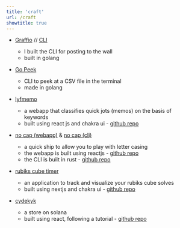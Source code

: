 ```yaml
---
title: 'craft'
url: /craft
showtitle: true
---
```


* [Graffio](https://graffio.xyz) // [CLI](https://github.com/shubhxms/graffio)
  * I built the CLI for posting to the wall
  * built in golang

* [Go Peek](https://github.com/shubhxms/gopeek)
  * CLI to peek at a CSV file in the terminal
  * made in golang

* [lyfmemo](https://lyfmemo.vercel.app/)
  * a webapp that classifies quick jots (memos) on the basis of keywords
  * built using react js and chakra ui - [github repo](https://github.com/shubhxms/lyfmemo)

* [no cap (webapp)](https://no-cap.vercel.app/) & [no cap (cli)](https://no-cap.netlify.app/)
  * a quick ship to allow you to play with letter casing
  * the webapp is built using reactjs - [github repo](https://github.com/shubhxms/no-cap)
  * the CLI is built in rust - [github repo](https://github.com/shubhxms/nocap)

* [rubiks cube timer](https://cubetimer.vercel.app/)
  * an application to track and visualize your rubiks cube solves
  * built using nextjs and chakra ui - [github repo](https://github.com/shubhxms/cubetimer)

* [cydekyk](https://cydekyk.vercel.app/)
  * a store on solana
  * built using react, following a tutorial - [github repo](https://github.com/shubhxms/cydekyk)
